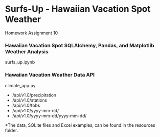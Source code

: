 # Surfs-Up - Hawaiian Vacation Spot Weather
Homework Assignment 10

### Hawaiian Vacation Spot SQLAlchemy, Pandas, and Matplotlib Weather Analysis
surfs_up.ipynb

### Hawaiian Vacation Weather Data API 
climate_app.py
* /api/v1.0/precipitation
* /api/v1.0/stations
* /api/v1.0/tobs
* /api/v1.0/yyyy-mm-dd/
* /api/v1.0/yyyy-mm-dd/yyyy-mm-dd/

*The data, SQLite files and Excel examples, can be found in the resources folder.
